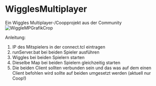 # WigglesMultiplayer
Ein Wiggles Multiplayer-/Coopprojekt aus der Community
![WiggleMPGrafikCrop](https://github.com/itsme12345678910/WigglesMultiplayer/assets/119706537/65400d10-09e0-4ea3-b1c2-4263a7a56ebf)


Anleitung:
  1. IP des Mitspielers in der connect.tcl eintragen
  2. runServer.bat bei beiden Spieler ausführen
  3. Wiggles bei beiden Spielern starten
  4. Dieselbe Map bei beiden Spielern gleichzeitig starten
  5. Die beiden Client sollten verbunden sein und das was auf dem einen Client befohlen wird sollte auf beiden umgesetzt werden (aktuell nur Coop!) 
